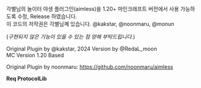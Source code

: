 각별님의 놀이터 야생 플러그인(aimless)을 1.20+ 마인크래프트 버전에서 사용 가능하도록 수정, Release 하였습니다.<br/>
이 코드의 저작권은 각별님꼐 있습니다. @kakstar, @noonmaru, @monun<br/>

(*구현되지 않은 기능이 있을 수 있는 점 양해 부탁드립니다.*)<br/>

Original Plugin by @kakstar, 2024 Version by @RedaL_moon<br/>
MC Version 1.20 Based<br/>

Original Plugin by noonmaru: https://github.com/noonmaru/aimless<br/>

**Req ProtocolLib**
